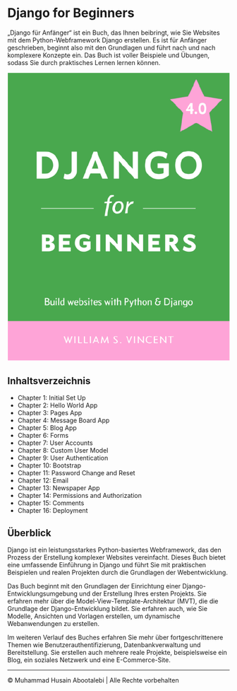 <!-- ©©©©©©©©©©©©©©©©©©©©©©©© All Rights Are Reserved By Muhammad Husain Abootalebi ©©©©©©©©©©©©©©©©©©©©©©©©©©©©©©©©©© -->

# Django for Beginners

„Django für Anfänger“ ist ein Buch, das Ihnen beibringt, wie Sie Websites mit dem Python-Webframework Django erstellen. Es ist für Anfänger geschrieben, beginnt also mit den Grundlagen und führt nach und nach komplexere Konzepte ein. Das Buch ist voller Beispiele und Übungen, sodass Sie durch praktisches Lernen lernen können.

![Django For Beginners](../../assets/Books/Book%20Covers/0%20-%201%20-%20Django%20for%20Beginners.webp)

## Inhaltsverzeichnis

- Chapter 1: Initial Set Up
- Chapter 2: Hello World App
- Chapter 3: Pages App
- Chapter 4: Message Board App
- Chapter 5: Blog App
- Chapter 6: Forms
- Chapter 7: User Accounts
- Chapter 8: Custom User Model
- Chapter 9: User Authentication
- Chapter 10: Bootstrap
- Chapter 11: Password Change and Reset
- Chapter 12: Email
- Chapter 13: Newspaper App
- Chapter 14: Permissions and Authorization
- Chapter 15: Comments
- Chapter 16: Deployment

## Überblick

Django ist ein leistungsstarkes Python-basiertes Webframework, das den Prozess der Erstellung komplexer Websites vereinfacht. Dieses Buch bietet eine umfassende Einführung in Django und führt Sie mit praktischen Beispielen und realen Projekten durch die Grundlagen der Webentwicklung.

Das Buch beginnt mit den Grundlagen der Einrichtung einer Django-Entwicklungsumgebung und der Erstellung Ihres ersten Projekts. Sie erfahren mehr über die Model-View-Template-Architektur (MVT), die die Grundlage der Django-Entwicklung bildet. Sie erfahren auch, wie Sie Modelle, Ansichten und Vorlagen erstellen, um dynamische Webanwendungen zu erstellen.

Im weiteren Verlauf des Buches erfahren Sie mehr über fortgeschrittenere Themen wie Benutzerauthentifizierung, Datenbankverwaltung und Bereitstellung. Sie erstellen auch mehrere reale Projekte, beispielsweise ein Blog, ein soziales Netzwerk und eine E-Commerce-Site.

---

© Muhammad Husain Abootalebi | Alle Rechte vorbehalten

<!-- ©©©©©©©©©©©©©©©©©©©©©©©© All Rights Are Reserved By Muhammad Husain Abootalebi ©©©©©©©©©©©©©©©©©©©©©©©©©©©©©©©©©© -->

